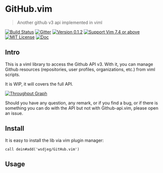 # GitHub.vim
> Another github v3 api implemented in viml

[![Build Status](https://travis-ci.org/wsdjeg/GitHub.vim.svg?branch=master)](https://travis-ci.org/wsdjeg/GitHub.vim)
[![Gitter](https://badges.gitter.im/wsdjeg/GitHub.vim.svg)](https://gitter.im/wsdjeg/GitHub.vim?utm_source=badge&utm_medium=badge&utm_campaign=pr-badge)
[![Version 0.1.2](https://img.shields.io/badge/version-0.1.1-yellow.svg?style=flat-square)](https://github.com/wsdjeg/GitHub.vim/releases)
[![Support Vim 7.4 or above](https://img.shields.io/badge/support-%20Vim%207.4%20or%20above-yellowgreen.svg?style=flat-square)](https://github.com/vim/vim-win32-installer)
[![MIT License](https://img.shields.io/badge/license-MIT-blue.svg?style=flat-square)](LICENSE)
[![Doc](https://img.shields.io/badge/doc-%3Ah%20github-orange.svg?style=flat-square)](doc/github.txt)

## Intro
This is a viml library to access the Github API v3. With it, you can manage
Github resources (repositories, user profiles, organizations, etc.) from viml
scripts.

It is WIP, it will covers the full API.

[![Throughput Graph](https://graphs.waffle.io/wsdjeg/GitHub.vim/throughput.svg)](https://waffle.io/wsdjeg/GitHub.vim/metrics/throughput)

Should you have any question, any remark, or if you find a bug, or if there is
something you can do with the API but not with Github-api.vim, please open an issue.

## Install

It is easy to install the lib via vim plugin manager:

```vim
call dein#add('wsdjeg/GitHub.vim')
```

## Usage

